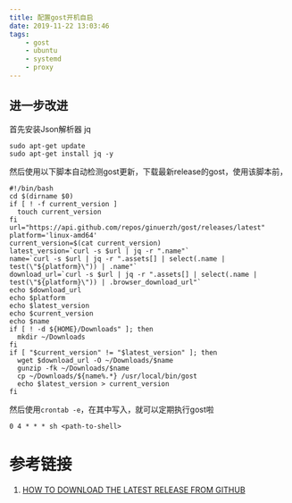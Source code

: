```yaml
---
title: 配置gost开机自启
date: 2019-11-22 13:03:46
tags: 
	- gost
	- ubuntu
	- systemd
	- proxy
---
```


## 进一步改进

首先安装Json解析器 jq
```shell
sudo apt-get update
sudo apt-get install jq -y
```
然后使用以下脚本自动检测gost更新，下载最新release的gost，使用该脚本前，
```shell
#!/bin/bash
cd $(dirname $0)
if [ ! -f current_version ]
  touch current_version
fi
url="https://api.github.com/repos/ginuerzh/gost/releases/latest"
platform='linux-amd64'
current_version=$(cat current_version)
latest_version=`curl -s $url | jq -r ".name"`
name=`curl -s $url | jq -r ".assets[] | select(.name | test(\"${platform}\")) | .name"`
download_url=`curl -s $url | jq -r ".assets[] | select(.name | test(\"${platform}\")) | .browser_download_url"`
echo $download_url
echo $platform
echo $latest_version
echo $current_version
echo $name
if [ ! -d ${HOME}/Downloads" ]; then
  mkdir ~/Downloads
fi
if [ "$current_version" != "$latest_version" ]; then
  wget $download_url -O ~/Downloads/$name
  gunzip -fk ~/Downloads/$name
  cp ~/Downloads/${name%.*} /usr/local/bin/gost
  echo $latest_version > current_version
fi
```
然后使用`crontab -e`，在其中写入，就可以定期执行gost啦
```shell
0 4 * * * sh <path-to-shell>
```

# 参考链接

1. [HOW TO DOWNLOAD THE LATEST RELEASE FROM GITHUB](https://starkandwayne.com/blog/how-to-download-the-latest-release-from-github/)
